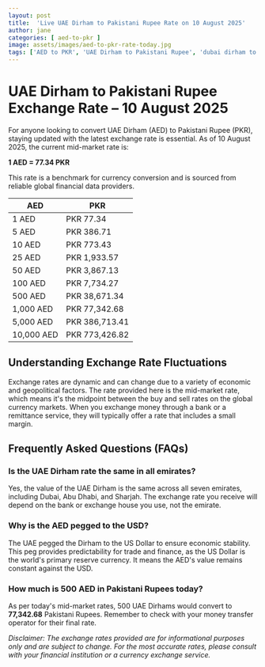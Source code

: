 ```yaml
---
layout: post
title:  'Live UAE Dirham to Pakistani Rupee Rate on 10 August 2025'
author: jane
categories: [ aed-to-pkr ]
image: assets/images/aed-to-pkr-rate-today.jpg
tags: ['AED to PKR', 'UAE Dirham to Pakistani Rupee', 'dubai dirham to pkr', 'dirham rate in pakistan today', 'uae exchange rate pakistan']
---
```


# UAE Dirham to Pakistani Rupee Exchange Rate – 10 August 2025

For anyone looking to convert UAE Dirham (AED) to Pakistani Rupee (PKR), staying updated with the latest exchange rate is essential. As of 10 August 2025, the current mid-market rate is:

**1 AED = 77.34 PKR**

This rate is a benchmark for currency conversion and is sourced from reliable global financial data providers.

| AED | PKR |
| --- | --- |
| 1 AED | PKR 77.34 |
| 5 AED | PKR 386.71 |
| 10 AED | PKR 773.43 |
| 25 AED | PKR 1,933.57 |
| 50 AED | PKR 3,867.13 |
| 100 AED | PKR 7,734.27 |
| 500 AED | PKR 38,671.34 |
| 1,000 AED | PKR 77,342.68 |
| 5,000 AED | PKR 386,713.41 |
| 10,000 AED | PKR 773,426.82 |


## Understanding Exchange Rate Fluctuations

Exchange rates are dynamic and can change due to a variety of economic and geopolitical factors. The rate provided here is the mid-market rate, which means it's the midpoint between the buy and sell rates on the global currency markets. When you exchange money through a bank or a remittance service, they will typically offer a rate that includes a small margin.

## Frequently Asked Questions (FAQs)

### Is the UAE Dirham rate the same in all emirates?

Yes, the value of the UAE Dirham is the same across all seven emirates, including Dubai, Abu Dhabi, and Sharjah. The exchange rate you receive will depend on the bank or exchange house you use, not the emirate.

### Why is the AED pegged to the USD?

The UAE pegged the Dirham to the US Dollar to ensure economic stability. This peg provides predictability for trade and finance, as the US Dollar is the world's primary reserve currency. It means the AED's value remains constant against the USD.

### How much is 500 AED in Pakistani Rupees today?

As per today's mid-market rates, 500 UAE Dirhams would convert to **77,342.68** Pakistani Rupees. Remember to check with your money transfer operator for their final rate.



*Disclaimer: The exchange rates provided are for informational purposes only and are subject to change. For the most accurate rates, please consult with your financial institution or a currency exchange service.*
